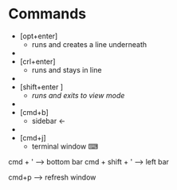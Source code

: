 # Commands

- [opt+enter]
	- runs and creates a line underneath
- 
- [crl+enter]
	- runs and stays in line
- 
- [shift+enter ]
	- *runs and exits to view mode*
- 
- [cmd+b]
	- sidebar <-
- 
- [cmd+j]
	- terminal window ⌨


cmd + '          -->   bottom bar
cmd + shift + '  -->   left bar


cmd+p --> refresh window












































